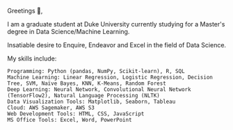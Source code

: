 Greetings 🙏,

I am a graduate student at Duke University currently studying for a Master's degree in Data Science/Machine Learning.

Insatiable desire to Enquire, Endeavor and Excel in the field of Data Science.

My skills include:

    Programming: Python (pandas, NumPy, Scikit-learn), R, SQL
    Machine Learning: Linear Regression, Logistic Regression, Decision Tree, SVM, Naïve Bayes, KNN, K-Means, Random Forest
    Deep Learning: Neural Network, Convolutional Neural Network (TensorFlow2), Natural Language Processing (NLTK)
    Data Visualization Tools: Matplotlib, Seaborn, Tableau
    Cloud: AWS Sagemaker, AWS S3
    Web Development Tools: HTML, CSS, JavaScript
    MS Office Tools: Excel, Word, PowerPoint


<!---
hb173/hb173 is a ✨ special ✨ repository because its `README.md` (this file) appears on your GitHub profile.
You can click the Preview link to take a look at your changes.
--->
